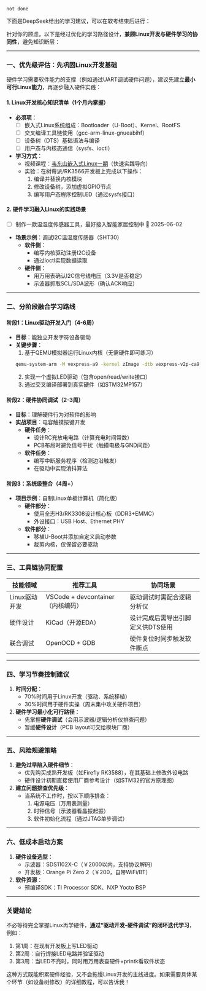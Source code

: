 ```tasks
not done
```





下面是DeepSeek给出的学习建议，可以在软考结束后进行：



针对你的顾虑，以下是经过优化的学习路径设计，**兼顾Linux开发与硬件学习的协同性**，避免知识断层：

---

### **一、优先级评估：先巩固Linux开发基础**
硬件学习需要软件能力的支撑（例如通过UART调试硬件问题），建议先建立**最小可行Linux能力**，再逐步融入硬件实践：

#### 1. **Linux开发核心知识清单（1个月内掌握）**
- **必须项**：
  - [ ] 嵌入式Linux系统组成：Bootloader（U-Boot）、Kernel、RootFS
  - [ ] 交叉编译工具链使用（gcc-arm-linux-gnueabihf）
  - [ ] 设备树（DTS）基础语法与编译
  - [ ] 用户态与内核态通信（sysfs、ioctl）
- **学习方式**：
  - 视频课程：[韦东山嵌入式Linux一期](https://www.bilibili.com/video/BV1kW411Z7s3)（快速实践导向）
  - 实验：在树莓派/RK3566开发板上完成以下操作：
    1. 编译并替换内核模块
    2. 修改设备树，添加虚拟GPIO节点
    3. 编写用户态程序控制LED（通过sysfs接口）

#### 2. **硬件学习融入Linux的实践场景**

- [ ] 制作一款温湿度传感器工具，最好接入智能家居控制中 🛫 2025-06-02
- **场景示例**：调试I2C温湿度传感器（SHT30）
  - **软件侧**：
    - 编写内核驱动注册I2C设备
    - 通过ioctl实现数据读取
  - **硬件侧**：
    - 用万用表确认I2C信号线电压（3.3V是否稳定）
    - 示波器抓取SCL/SDA波形（确认ACK响应）

---

### **二、分阶段融合学习路线**
#### **阶段1：Linux驱动开发入门（4-6周）**
- **目标**：能独立开发字符设备驱动
- **关键步骤**：
  1. 基于QEMU模拟器运行Linux内核（无需硬件即可练习）
    ```bash
    qemu-system-arm -M vexpress-a9 -kernel zImage -dtb vexpress-v2p-ca9.dtb -nographic -append "console=ttyAMA0"
    ```
  2. 实现一个虚拟LED驱动（包含open/read/write接口）
  3. 通过交叉编译部署到真实硬件（如STM32MP157）

#### **阶段2：硬件协同调试（2-3周）**
- **目标**：理解硬件行为对软件的影响
- **实战项目**：电容触摸按键开发
  - **硬件任务**：
    - 设计RC充放电电路（计算充电时间常数）
    - PCB布局时避免信号干扰（触摸电极与GND间距）
  - **软件任务**：
    - 编写中断服务程序（检测边沿触发）
    - 在驱动中实现消抖算法

#### **阶段3：系统级整合（4周+）**
- **项目示例**：自制Linux单板计算机（简化版）
  - **硬件部分**：
    - 使用全志H3/RK3308设计核心板（DDR3+EMMC）
    - 外设接口：USB Host、Ethernet PHY
  - **软件部分**：
    - 移植U-Boot并添加自定义启动参数
    - 裁剪内核，仅保留必要驱动

---

### **三、工具链协同配置**
| 技能领域       | 推荐工具                          | 协同场景                     |
|----------------|-----------------------------------|------------------------------|
| Linux驱动开发  | VSCode + devcontainer（内核编码）| 驱动调试时需配合逻辑分析仪    |
| 硬件设计       | KiCad（开源EDA）                 | 设计完成后需导出引脚定义供DTS使用 |
| 联合调试       | OpenOCD + GDB                    | 硬件复位时同步触发软件断点    |

---

### **四、学习节奏控制建议**
1. **时间分配**：
   - 70%时间用于Linux开发（驱动、系统移植）
   - 30%时间用于硬件实操（周末集中攻关硬件项目）
2. **硬件学习最小化可行路径**：
   - 先掌握**硬件调试**（会用示波器/逻辑分析仪排查问题）
   - 暂缓**硬件设计**（PCB layout可交给模块厂商）

---

### **五、风险规避策略**
1. **避免过早陷入硬件细节**：
   - 优先购买成熟开发板（如Firefly RK3588），在其基础上修改外设电路
   - 硬件设计初期直接使用厂商参考设计（如STM32的官方原理图）
2. **建立问题排查优先级**：
   - 当系统不工作时，按以下顺序排查：
     1. 电源电压（万用表测量）
     2. 时钟信号（示波器看晶振起振）
     3. 软件初始化流程（通过JTAG单步调试）

---

### **六、低成本启动方案**
1. **硬件设备选型**：
   - 示波器：SDS1102X-C（￥2000以内，支持协议解码）
   - 开发板：Orange Pi Zero 2（￥200，自带WiFi/BT）
2. **软件资源**：
   - 预编译SDK：TI Processor SDK、NXP Yocto BSP

---

### **关键结论**
不必等待完全掌握Linux再学硬件，**通过“驱动开发-硬件调试”的闭环迭代学习**，例如：
1. 第1周：在现有开发板上写LED驱动
2. 第2周：自行焊接LED电路并验证驱动
3. 第3周：当LED不亮时，同时用万用表查硬件+printk看软件状态

这种方式既能积累硬件经验，又不会拖慢Linux开发的主线进度。如果需要具体某个环节（如设备树修改）的详细教程，可以告诉我！